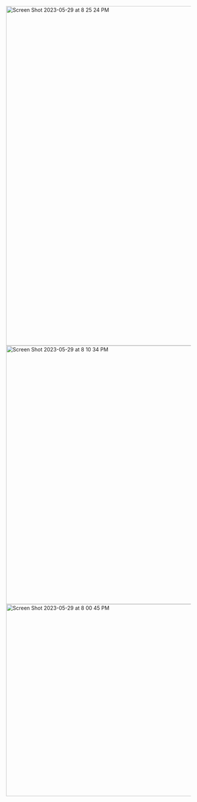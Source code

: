 <img width="926" alt="Screen Shot 2023-05-29 at 8 25 24 PM" src="https://github.com/ram1050/Linux-working-with-advanced-commands-task/assets/74604230/7cf852f4-6bc3-403c-ac4d-ecbfa3bd7657">
<img width="705" alt="Screen Shot 2023-05-29 at 8 10 34 PM" src="https://github.com/ram1050/Linux-working-with-advanced-commands-task/assets/74604230/1c2d9ccc-476a-4ec3-ad2b-4164e8ec141b">
<img width="524" alt="Screen Shot 2023-05-29 at 8 00 45 PM" src="https://github.com/ram1050/Linux-working-with-advanced-commands-task/assets/74604230/d99ca3d0-aaf3-4ff3-b13c-20db0cb17879">
